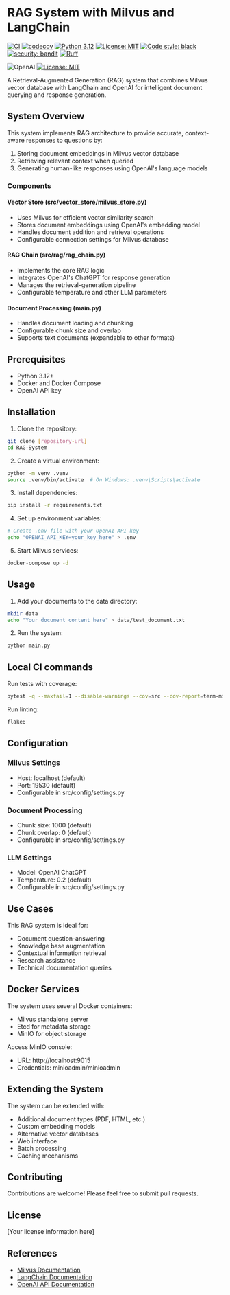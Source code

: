 # RAG System with Milvus and LangChain

[![CI](https://github.com/TomTolleson/RAG-System/actions/workflows/ci.yml/badge.svg)](https://github.com/TomTolleson/RAG-System/actions/workflows/ci.yml)
[![codecov](https://codecov.io/gh/TomTolleson/RAG-System/branch/main/graph/badge.svg)](https://codecov.io/gh/TomTolleson/RAG-System)
[![Python 3.12](https://img.shields.io/badge/python-3.12-blue.svg)](https://www.python.org/downloads/release/python-3120/)
[![License: MIT](https://img.shields.io/badge/License-MIT-yellow.svg)](https://opensource.org/licenses/MIT)
[![Code style: black](https://img.shields.io/badge/code%20style-black-000000.svg)](https://github.com/psf/black)
[![security: bandit](https://img.shields.io/badge/security-bandit-yellow.svg)](https://github.com/PyCQA/bandit)
[![Ruff](https://img.shields.io/endpoint?url=https://raw.githubusercontent.com/astral-sh/ruff/main/assets/badge/v2.json)](https://github.com/astral-sh/ruff)

![OpenAI](https://a11ybadges.com/badge?logo=openai) 
[![License: MIT](https://cdn.prod.website-files.com/5e0f1144930a8bc8aace526c/65dd9eb5aaca434fac4f1c34_License-MIT-blue.svg)](/LICENSE)

A Retrieval-Augmented Generation (RAG) system that combines Milvus vector database with LangChain and OpenAI for intelligent document querying and response generation.

## System Overview

This system implements RAG architecture to provide accurate, context-aware responses to questions by:
1. Storing document embeddings in Milvus vector database
2. Retrieving relevant context when queried
3. Generating human-like responses using OpenAI's language models

### Components

#### Vector Store (src/vector_store/milvus_store.py)
- Uses Milvus for efficient vector similarity search
- Stores document embeddings using OpenAI's embedding model
- Handles document addition and retrieval operations
- Configurable connection settings for Milvus database

#### RAG Chain (src/rag/rag_chain.py)
- Implements the core RAG logic
- Integrates OpenAI's ChatGPT for response generation
- Manages the retrieval-generation pipeline
- Configurable temperature and other LLM parameters

#### Document Processing (main.py)
- Handles document loading and chunking
- Configurable chunk size and overlap
- Supports text documents (expandable to other formats)

## Prerequisites

- Python 3.12+
- Docker and Docker Compose
- OpenAI API key

## Installation

1. Clone the repository:
```bash
git clone [repository-url]
cd RAG-System
```

2. Create a virtual environment:
```bash
python -m venv .venv
source .venv/bin/activate  # On Windows: .venv\Scripts\activate
```

3. Install dependencies:
```bash
pip install -r requirements.txt
```

4. Set up environment variables:
```bash
# Create .env file with your OpenAI API key
echo "OPENAI_API_KEY=your_key_here" > .env
```

5. Start Milvus services:
```bash
docker-compose up -d
```

## Usage

1. Add your documents to the data directory:
```bash
mkdir data
echo "Your document content here" > data/test_document.txt
```

2. Run the system:
```bash
python main.py
```

## Local CI commands

Run tests with coverage:

```bash
pytest -q --maxfail=1 --disable-warnings --cov=src --cov-report=term-missing
```

Run linting:

```bash
flake8
```

## Configuration

### Milvus Settings
- Host: localhost (default)
- Port: 19530 (default)
- Configurable in src/config/settings.py

### Document Processing
- Chunk size: 1000 (default)
- Chunk overlap: 0 (default)
- Configurable in src/config/settings.py

### LLM Settings
- Model: OpenAI ChatGPT
- Temperature: 0.2 (default)
- Configurable in src/config/settings.py

## Use Cases

This RAG system is ideal for:
- Document question-answering
- Knowledge base augmentation
- Contextual information retrieval
- Research assistance
- Technical documentation queries

## Docker Services

The system uses several Docker containers:
- Milvus standalone server
- Etcd for metadata storage
- MinIO for object storage

Access MinIO console:
- URL: http://localhost:9015
- Credentials: minioadmin/minioadmin

## Extending the System

The system can be extended with:
- Additional document types (PDF, HTML, etc.)
- Custom embedding models
- Alternative vector databases
- Web interface
- Batch processing
- Caching mechanisms

## Contributing

Contributions are welcome! Please feel free to submit pull requests.

## License

[Your license information here]

## References

- [Milvus Documentation](https://milvus.io/docs)
- [LangChain Documentation](https://python.langchain.com/docs/get_started/introduction)
- [OpenAI API Documentation](https://platform.openai.com/docs/introduction)